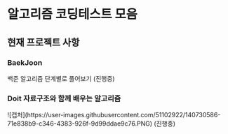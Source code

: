 # 알고리즘 코딩테스트 모음
<h2> 현재 프로젝트 사항 </h2>
<h3> BaekJoon </h3>
백준 알고리즘 단계별로 풀어보기 (진행중)
<br>
<h3> Doit 자료구조와 함께 배우는 알고리즘 </h3>
![캡처](https://user-images.githubusercontent.com/51102922/140730586-71e838b9-c346-4383-926f-9d99ddae9c76.PNG) 
(진행중)
